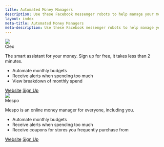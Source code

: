 ```yaml
---
title: Automated Money Managers
description: Use these Facebook messenger robots to help manage your money. Receive monthly budget updates, view incoming and outgoing funds. Receive coupons for shopping on stores you frequently shop at
layout: index
meta-title: Automated Money Managers
meta-description: Use these Facebook messenger robots to help manage your money. Receive monthly budget updates, view incoming and outgoing funds. Receive coupons for shopping on stores you frequently shop at
---
```


<div class="ui cards">
    <div class="card">
    <div class="image">
        <img src="//res.cloudinary.com/dxkhwdsvm/image/upload/v1502367175/cleo_xenqfl_cropped_hlxgk5.jpg">
    </div>
    <div class="content">
        <a class="header">Cleo</a>
        <div class="description">
        <p>The smart assistant for your money. Sign up for free, it takes less than 2 minutes.</p>
        <ul>
            <li>Automate monthly budgets</li>
            <li>Receive alerts when spending too much</li>
            <li>View breakdown of monthly spend</li>
        </ul>
        </div>
    </div>
    <div class="extra content">
      <div class="ui two buttons">
        <a href="https://meetcleo.com/" class="ui basic primary button">Website</a>
        <a href="https://m.me/meetcleo/?ref=cleo-d4cs6H" class="ui basic green button">Sign Up</a>
      </div>
    </div>
    </div>
    <div class="card">
    <div class="image">
        <img src="//res.cloudinary.com/dxkhwdsvm/image/upload/v1502356451/aisaverimage_2_360_t67vay.jpg">
    </div>
    <div class="content">
        <a class="header">Mespo</a>
        <div class="description">
        <p>Mespo is an online money manager for everyone, including you.</p>
        <ul>
            <li>Automate monthly budgets</li>
            <li>Receive alerts when spending too much</li>
            <li>Receive coupons for stores you frequently purchase from</li>
        </ul>
        </div>
    </div>
    <div class="extra content">
      <div class="ui two buttons">
        <a href="https://www.mespo.co.uk/" class="ui basic primary button">Website</a>
        <a href="https://l.messenger.com/l.php?u=https%3A%2F%2Fm.me%2FMobillityUK%3Fref%3DeyJyZWZlcnJhbFR5cGUiOiJNZXNzZW5nZXJTaGFyZSIsInBheWxvYWQiOnsidXNlcklkIjoiMTI5ODI2NTUxMDIyMDY4NiJ9fQ%3D%3D&h=ATNlJxNw1IZapWdKc9as0_5gJTYVUWC7EOcCl54iqoHSeBVFRU4ZtY52p8rR30yT53xNlaEmzNvxYamT9K3tDA6qmektloePKIsNzmuUtE8pDBFA7O-He7tZJ7Dpd7YqdiYxYQ" class="ui basic green button">Sign Up</a>
      </div>
    </div>
    </div>
</div>